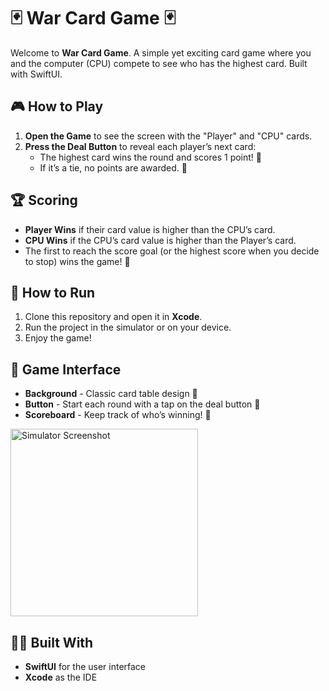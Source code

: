 # 🃏 War Card Game 🃏

Welcome to **War Card Game**. A simple yet exciting card game where you and the computer (CPU) compete to see who has the highest card. Built with SwiftUI.

## 🎮 How to Play

1. **Open the Game** to see the screen with the "Player" and "CPU" cards.
2. **Press the Deal Button** to reveal each player’s next card:
   - The highest card wins the round and scores 1 point! 🎉
   - If it’s a tie, no points are awarded. 🤝

## 🏆 Scoring

- **Player Wins** if their card value is higher than the CPU’s card.
- **CPU Wins** if the CPU’s card value is higher than the Player’s card.
- The first to reach the score goal (or the highest score when you decide to stop) wins the game! 🥳

## 🚀 How to Run

1. Clone this repository and open it in **Xcode**.
2. Run the project in the simulator or on your device.
3. Enjoy the game!

## 📲 Game Interface

- **Background** - Classic card table design 🎲
- **Button** - Start each round with a tap on the deal button 🎴
- **Scoreboard** - Keep track of who’s winning! 🏅

<img src="https://github.com/user-attachments/assets/b2320449-39dc-4f12-a762-4f1b67f24624" alt="Simulator Screenshot" width="300"/>

## 👩‍💻 Built With

- **SwiftUI** for the user interface
- **Xcode** as the IDE
